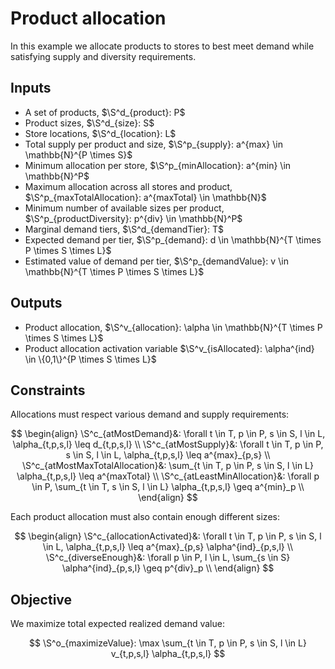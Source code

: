# Product allocation

In this example we allocate products to stores to best meet demand while
satisfying supply and diversity requirements.

## Inputs

+ A set of products, $\S^d_{product}: P$
+ Product sizes, $\S^d_{size}: S$
+ Store locations, $\S^d_{location}: L$
+ Total supply per product and size, $\S^p_{supply}: a^{max} \in \mathbb{N}^{P \times S}$
+ Minimum allocation per store, $\S^p_{minAllocation}: a^{min} \in \mathbb{N}^P$
+ Maximum allocation across all stores and product, $\S^p_{maxTotalAllocation}: a^{maxTotal} \in \mathbb{N}$
+ Minimum number of available sizes per product, $\S^p_{productDiversity}: p^{div} \in \mathbb{N}^P$
+ Marginal demand tiers, $\S^d_{demandTier}: T$
+ Expected demand per tier, $\S^p_{demand}: d \in \mathbb{N}^{T \times P \times S \times L}$
+ Estimated value of demand per tier, $\S^p_{demandValue}: v \in \mathbb{N}^{T \times P \times S \times L}$

## Outputs

+ Product allocation, $\S^v_{allocation}: \alpha \in \mathbb{N}^{T \times P \times S \times L}$
+ Product allocation activation variable $\S^v_{isAllocated}: \alpha^{ind} \in \{0,1\}^{P \times S \times L}$

## Constraints

Allocations must respect various demand and supply requirements:

$$
  \begin{align}
    \S^c_{atMostDemand}&:
      \forall t \in T, p \in P, s \in S, l \in L,
        \alpha_{t,p,s,l} \leq d_{t,p,s,l} \\
    \S^c_{atMostSupply}&:
      \forall t \in T, p \in P, s \in S, l \in L,
        \alpha_{t,p,s,l} \leq a^{max}_{p,s} \\
    \S^c_{atMostMaxTotalAllocation}&:
      \sum_{t \in T, p \in P, s \in S, l \in L}
        \alpha_{t,p,s,l} \leq a^{maxTotal} \\
    \S^c_{atLeastMinAllocation}&:
      \forall p \in P,
        \sum_{t \in T, s \in S, l \in L}
          \alpha_{t,p,s,l} \geq a^{min}_p \\
  \end{align}
$$

Each product allocation must also contain enough different sizes:

$$
  \begin{align}
    \S^c_{allocationActivated}&:
      \forall t \in T, p \in P, s \in S, l \in L,
        \alpha_{t,p,s,l} \leq a^{max}_{p,s} \alpha^{ind}_{p,s,l} \\
    \S^c_{diverseEnough}&:
      \forall p \in P, l \in L,
        \sum_{s \in S}
          \alpha^{ind}_{p,s,l} \geq p^{div}_p \\
  \end{align}
$$

## Objective

We maximize total expected realized demand value:

$$
  \S^o_{maximizeValue}:
    \max \sum_{t \in T, p \in P, s \in S, l \in L}
      v_{t,p,s,l} \alpha_{t,p,s,l}
$$
